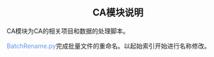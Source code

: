## <div align="center">CA模块说明</div>
CA模块为CA的相关项目和数据的处理脚本。

<font color=CornflowerBlue>BatchRename.py</font>完成批量文件的重命名。以起始索引开始进行名称修改。
